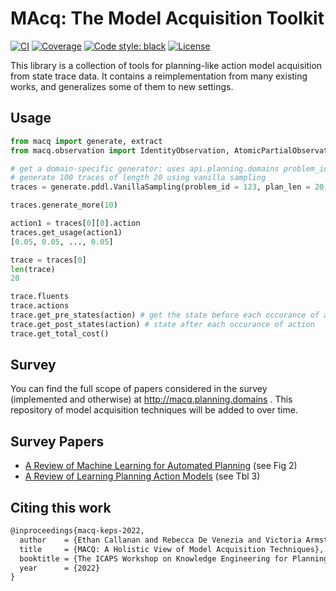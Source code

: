 # MAcq: The Model Acquisition Toolkit

[![CI](https://github.com/ai-planning/macq/actions/workflows/check.yml/badge.svg)](https://github.com/ai-planning/macq/actions)
[![Coverage](https://img.shields.io/endpoint?url=https://gist.githubusercontent.com/haz/03ac305b42d7c9ad4ef3213341bf3f2f/raw/macq__heads_main.json?cacheSeconds=3600)](https://github.com/ai-planning/macq/actions)
[![Code style: black](https://img.shields.io/badge/code%20style-black-000000.svg)](https://github.com/psf/black)
[![License](https://img.shields.io/badge/license-MIT-purple)](https://github.com/ai-planning/macq/blob/main/LICENSE)

This library is a collection of tools for planning-like action model acquisition from state trace data. It contains a reimplementation from many existing works, and generalizes some of them to new settings.

## Usage

```python
from macq import generate, extract
from macq.observation import IdentityObservation, AtomicPartialObservation

# get a domain-specific generator: uses api.planning.domains problem_id/
# generate 100 traces of length 20 using vanilla sampling
traces = generate.pddl.VanillaSampling(problem_id = 123, plan_len = 20, num_traces = 100).traces

traces.generate_more(10)

action1 = traces[0][0].action
traces.get_usage(action1)
[0.05, 0.05, ..., 0.05]

trace = traces[0]
len(trace)
20

trace.fluents
trace.actions
trace.get_pre_states(action) # get the state before each occurance of action
trace.get_post_states(action) # state after each occurance of action
trace.get_total_cost()
```

## Survey

You can find the full scope of papers considered in the survey (implemented and otherwise) at http://macq.planning.domains . This repository of model acquisition techniques will be added to over time.

## Survey Papers

- [A Review of Machine Learning for Automated Planning](http://citeseerx.ist.psu.edu/viewdoc/download?doi=10.1.1.231.4901&rep=rep1&type=pdf) (see Fig 2)
- [A Review of Learning Planning Action Models](https://hal.archives-ouvertes.fr/hal-02010536/document) (see Tbl 3)

## Citing this work

```latex
@inproceedings{macq-keps-2022,
  author    = {Ethan Callanan and Rebecca De Venezia and Victoria Armstrong and Alison Paredes and Tathagata Chakraborti and Christian Muise},
  title     = {MACQ: A Holistic View of Model Acquisition Techniques},
  booktitle = {The ICAPS Workshop on Knowledge Engineering for Planning and Scheduling (KEPS)},
  year      = {2022}
}
```
